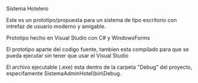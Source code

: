 Sistema Hotelero

Este es un prototipo/propuesta para un sistema de tipo escritorio con intrefaz de usuario moderno y amigable.

Prototipo hecho en Visual Studio con C# y WindowsForms

El prototipo aparte del codigo fuente, tambien esta compilado para que se pueda ejecutar sin tener que usar el Visual Studio

El archivo ejecutable (.exe) esta dentro de la carpeta "Debug" del proyecto, especifamente SistemaAdminHotel\bin\Debug. 
